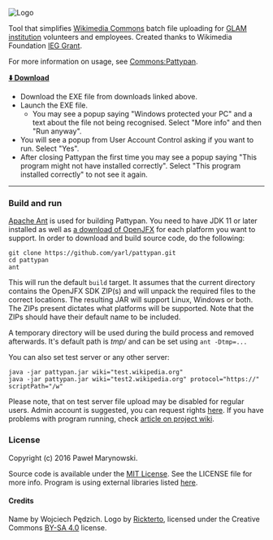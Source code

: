 ![Logo](http://i.imgur.com/Wjti8vi.png)

Tool that simplifies [Wikimedia Commons](https://commons.wikimedia.org/) batch file uploading for [GLAM institution](https://outreach.wikimedia.org/wiki/GLAM) volunteers and employees. Created thanks to Wikimedia Foundation [IEG Grant](https://meta.wikimedia.org/wiki/Grants:IEG/Batch_uploader_for_small_GLAM_projects).

For more information on usage, see [Commons:Pattypan](https://commons.wikimedia.org/wiki/Commons:Pattypan).

__[:arrow_down: Download](https://github.com/yarl/pattypan/releases)__

* Download the EXE file from downloads linked above.
* Launch the EXE file.
  * You may see a popup saying "Windows protected your PC" and a text about the file not being recognised. Select "More info" and then "Run anyway".
* You will see a popup from User Account Control asking if you want to run. Select "Yes".
* After closing Pattypan the first time you may see a popup saying "This program might not have installed correctly". Select "This program installed correctly" to not see it again.


----

### Build and run
[Apache Ant](https://ant.apache.org/) is used for building Pattypan. You need to have JDK 11 or later installed as well as [a download of OpenJFX](https://gluonhq.com/products/javafx/) for each platform you want to support. In order to download and build source code, do the following:

```
git clone https://github.com/yarl/pattypan.git
cd pattypan
ant
```

This will run the default `build` target. It assumes that the current directory contains the OpenJFX SDK ZIP(s) and will unpack the required files to the correct locations. The resulting JAR will support Linux, Windows or both. The ZIPs present dictates what platforms will be supported. Note that the ZIPs should have their default name to be included.

A temporary directory will be used during the build process and removed afterwards. It's default path is *tmp/* and can be set using `ant -Dtmp=...`

You can also set test server or any other server:

```
java -jar pattypan.jar wiki="test.wikipedia.org"
java -jar pattypan.jar wiki="test2.wikipedia.org" protocol="https://" scriptPath="/w"

```

Please note, that on test server file upload may be disabled for regular users. Admin account is suggested, you can request rights [here](https://test.wikipedia.org/wiki/Wikipedia:Requests/Permissions). If you have problems with program running, check [article on project wiki](https://github.com/yarl/pattypan/wiki/Run).

### License
Copyright (c) 2016 Paweł Marynowski.

Source code is available under the [MIT License](https://github.com/yarl/pattypan/blob/master/LICENSE). See the LICENSE file for more info. Program is using external libraries listed [here](https://github.com/yarl/pattypan/tree/master/lib).

#### Credits
Name by Wojciech Pędzich. Logo by [Rickterto](//commons.wikimedia.org/wiki/User:Rickterto), licensed under the Creative Commons [BY-SA 4.0](https://creativecommons.org/licenses/by-sa/4.0/deed.en) license.


